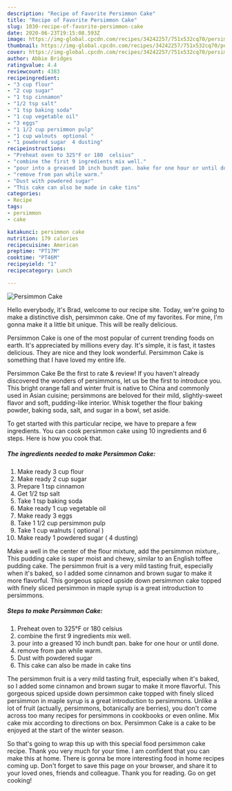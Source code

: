 ```yaml
---
description: "Recipe of Favorite Persimmon Cake"
title: "Recipe of Favorite Persimmon Cake"
slug: 1030-recipe-of-favorite-persimmon-cake
date: 2020-06-23T19:15:08.593Z
image: https://img-global.cpcdn.com/recipes/34242257/751x532cq70/persimmon-cake-recipe-main-photo.jpg
thumbnail: https://img-global.cpcdn.com/recipes/34242257/751x532cq70/persimmon-cake-recipe-main-photo.jpg
cover: https://img-global.cpcdn.com/recipes/34242257/751x532cq70/persimmon-cake-recipe-main-photo.jpg
author: Abbie Bridges
ratingvalue: 4.4
reviewcount: 4383
recipeingredient:
- "3 cup flour"
- "2 cup sugar"
- "1 tsp cinnamon"
- "1/2 tsp salt"
- "1 tsp baking soda"
- "1 cup vegetable oil"
- "3 eggs"
- "1 1/2 cup persimmon pulp"
- "1 cup walnuts  optional "
- "1 powdered sugar  4 dusting"
recipeinstructions:
- "Preheat oven to 325°F or 180  celsius"
- "combine the first 9 ingredients mix well."
- "pour into a greased 10 inch bundt pan. bake for one hour or until done."
- "remove from pan while warm."
- "Dust with powdered sugar"
- "This cake can also be made in cake tins"
categories:
- Recipe
tags:
- persimmon
- cake

katakunci: persimmon cake 
nutrition: 179 calories
recipecuisine: American
preptime: "PT17M"
cooktime: "PT46M"
recipeyield: "1"
recipecategory: Lunch

---
```



![Persimmon Cake](https://img-global.cpcdn.com/recipes/34242257/751x532cq70/persimmon-cake-recipe-main-photo.jpg)

Hello everybody, it's Brad, welcome to our recipe site. Today, we're going to make a distinctive dish, persimmon cake. One of my favorites. For mine, I'm gonna make it a little bit unique. This will be really delicious.

Persimmon Cake is one of the most popular of current trending foods on earth. It's appreciated by millions every day. It's simple, it is fast, it tastes delicious. They are nice and they look wonderful. Persimmon Cake is something that I have loved my entire life.

Persimmon Cake Be the first to rate &amp; review! If you haven&#39;t already discovered the wonders of persimmons, let us be the first to introduce you. This bright orange fall and winter fruit is native to China and commonly used in Asian cuisine; persimmons are beloved for their mild, slightly-sweet flavor and soft, pudding-like interior. Whisk together the flour baking powder, baking soda, salt, and sugar in a bowl, set aside.


To get started with this particular recipe, we have to prepare a few ingredients. You can cook persimmon cake using 10 ingredients and 6 steps. Here is how you cook that.

<!--inarticleads1-->

##### The ingredients needed to make Persimmon Cake:

1. Make ready 3 cup flour
1. Make ready 2 cup sugar
1. Prepare 1 tsp cinnamon
1. Get 1/2 tsp salt
1. Take 1 tsp baking soda
1. Make ready 1 cup vegetable oil
1. Make ready 3 eggs
1. Take 1 1/2 cup persimmon pulp
1. Take 1 cup walnuts ( optional )
1. Make ready 1 powdered sugar ( 4 dusting)


Make a well in the center of the flour mixture, add the persimmon mixture,. This pudding cake is super moist and chewy, similar to an English toffee pudding cake. The persimmon fruit is a very mild tasting fruit, especially when it&#39;s baked, so I added some cinnamon and brown sugar to make it more flavorful. This gorgeous spiced upside down persimmon cake topped with finely sliced persimmon in maple syrup is a great introduction to persimmons. 

<!--inarticleads2-->

##### Steps to make Persimmon Cake:

1. Preheat oven to 325°F or 180  celsius
1. combine the first 9 ingredients mix well.
1. pour into a greased 10 inch bundt pan. bake for one hour or until done.
1. remove from pan while warm.
1. Dust with powdered sugar
1. This cake can also be made in cake tins


The persimmon fruit is a very mild tasting fruit, especially when it&#39;s baked, so I added some cinnamon and brown sugar to make it more flavorful. This gorgeous spiced upside down persimmon cake topped with finely sliced persimmon in maple syrup is a great introduction to persimmons. Unlike a lot of fruit (actually, persimmons, botanically are berries), you don&#39;t come across too many recipes for persimmons in cookbooks or even online. Mix cake mix according to directions on box. Persimmon Cake is a cake to be enjoyed at the start of the winter season. 

So that's going to wrap this up with this special food persimmon cake recipe. Thank you very much for your time. I am confident that you can make this at home. There is gonna be more interesting food in home recipes coming up. Don't forget to save this page on your browser, and share it to your loved ones, friends and colleague. Thank you for reading. Go on get cooking!

